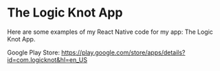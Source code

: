 # The Logic Knot App
Here are some examples of my React Native code for my app: The Logic Knot App.

Google Play Store: https://play.google.com/store/apps/details?id=com.logicknot&hl=en_US